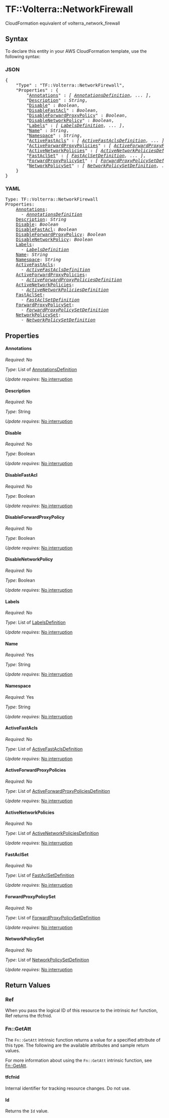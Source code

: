 # TF::Volterra::NetworkFirewall

CloudFormation equivalent of volterra_network_firewall

## Syntax

To declare this entity in your AWS CloudFormation template, use the following syntax:

### JSON

<pre>
{
    "Type" : "TF::Volterra::NetworkFirewall",
    "Properties" : {
        "<a href="#annotations" title="Annotations">Annotations</a>" : <i>[ <a href="annotationsdefinition.md">AnnotationsDefinition</a>, ... ]</i>,
        "<a href="#description" title="Description">Description</a>" : <i>String</i>,
        "<a href="#disable" title="Disable">Disable</a>" : <i>Boolean</i>,
        "<a href="#disablefastacl" title="DisableFastAcl">DisableFastAcl</a>" : <i>Boolean</i>,
        "<a href="#disableforwardproxypolicy" title="DisableForwardProxyPolicy">DisableForwardProxyPolicy</a>" : <i>Boolean</i>,
        "<a href="#disablenetworkpolicy" title="DisableNetworkPolicy">DisableNetworkPolicy</a>" : <i>Boolean</i>,
        "<a href="#labels" title="Labels">Labels</a>" : <i>[ <a href="labelsdefinition.md">LabelsDefinition</a>, ... ]</i>,
        "<a href="#name" title="Name">Name</a>" : <i>String</i>,
        "<a href="#namespace" title="Namespace">Namespace</a>" : <i>String</i>,
        "<a href="#activefastacls" title="ActiveFastAcls">ActiveFastAcls</a>" : <i>[ <a href="activefastaclsdefinition.md">ActiveFastAclsDefinition</a>, ... ]</i>,
        "<a href="#activeforwardproxypolicies" title="ActiveForwardProxyPolicies">ActiveForwardProxyPolicies</a>" : <i>[ <a href="activeforwardproxypoliciesdefinition.md">ActiveForwardProxyPoliciesDefinition</a>, ... ]</i>,
        "<a href="#activenetworkpolicies" title="ActiveNetworkPolicies">ActiveNetworkPolicies</a>" : <i>[ <a href="activenetworkpoliciesdefinition.md">ActiveNetworkPoliciesDefinition</a>, ... ]</i>,
        "<a href="#fastaclset" title="FastAclSet">FastAclSet</a>" : <i>[ <a href="fastaclsetdefinition.md">FastAclSetDefinition</a>, ... ]</i>,
        "<a href="#forwardproxypolicyset" title="ForwardProxyPolicySet">ForwardProxyPolicySet</a>" : <i>[ <a href="forwardproxypolicysetdefinition.md">ForwardProxyPolicySetDefinition</a>, ... ]</i>,
        "<a href="#networkpolicyset" title="NetworkPolicySet">NetworkPolicySet</a>" : <i>[ <a href="networkpolicysetdefinition.md">NetworkPolicySetDefinition</a>, ... ]</i>
    }
}
</pre>

### YAML

<pre>
Type: TF::Volterra::NetworkFirewall
Properties:
    <a href="#annotations" title="Annotations">Annotations</a>: <i>
      - <a href="annotationsdefinition.md">AnnotationsDefinition</a></i>
    <a href="#description" title="Description">Description</a>: <i>String</i>
    <a href="#disable" title="Disable">Disable</a>: <i>Boolean</i>
    <a href="#disablefastacl" title="DisableFastAcl">DisableFastAcl</a>: <i>Boolean</i>
    <a href="#disableforwardproxypolicy" title="DisableForwardProxyPolicy">DisableForwardProxyPolicy</a>: <i>Boolean</i>
    <a href="#disablenetworkpolicy" title="DisableNetworkPolicy">DisableNetworkPolicy</a>: <i>Boolean</i>
    <a href="#labels" title="Labels">Labels</a>: <i>
      - <a href="labelsdefinition.md">LabelsDefinition</a></i>
    <a href="#name" title="Name">Name</a>: <i>String</i>
    <a href="#namespace" title="Namespace">Namespace</a>: <i>String</i>
    <a href="#activefastacls" title="ActiveFastAcls">ActiveFastAcls</a>: <i>
      - <a href="activefastaclsdefinition.md">ActiveFastAclsDefinition</a></i>
    <a href="#activeforwardproxypolicies" title="ActiveForwardProxyPolicies">ActiveForwardProxyPolicies</a>: <i>
      - <a href="activeforwardproxypoliciesdefinition.md">ActiveForwardProxyPoliciesDefinition</a></i>
    <a href="#activenetworkpolicies" title="ActiveNetworkPolicies">ActiveNetworkPolicies</a>: <i>
      - <a href="activenetworkpoliciesdefinition.md">ActiveNetworkPoliciesDefinition</a></i>
    <a href="#fastaclset" title="FastAclSet">FastAclSet</a>: <i>
      - <a href="fastaclsetdefinition.md">FastAclSetDefinition</a></i>
    <a href="#forwardproxypolicyset" title="ForwardProxyPolicySet">ForwardProxyPolicySet</a>: <i>
      - <a href="forwardproxypolicysetdefinition.md">ForwardProxyPolicySetDefinition</a></i>
    <a href="#networkpolicyset" title="NetworkPolicySet">NetworkPolicySet</a>: <i>
      - <a href="networkpolicysetdefinition.md">NetworkPolicySetDefinition</a></i>
</pre>

## Properties

#### Annotations

_Required_: No

_Type_: List of <a href="annotationsdefinition.md">AnnotationsDefinition</a>

_Update requires_: [No interruption](https://docs.aws.amazon.com/AWSCloudFormation/latest/UserGuide/using-cfn-updating-stacks-update-behaviors.html#update-no-interrupt)

#### Description

_Required_: No

_Type_: String

_Update requires_: [No interruption](https://docs.aws.amazon.com/AWSCloudFormation/latest/UserGuide/using-cfn-updating-stacks-update-behaviors.html#update-no-interrupt)

#### Disable

_Required_: No

_Type_: Boolean

_Update requires_: [No interruption](https://docs.aws.amazon.com/AWSCloudFormation/latest/UserGuide/using-cfn-updating-stacks-update-behaviors.html#update-no-interrupt)

#### DisableFastAcl

_Required_: No

_Type_: Boolean

_Update requires_: [No interruption](https://docs.aws.amazon.com/AWSCloudFormation/latest/UserGuide/using-cfn-updating-stacks-update-behaviors.html#update-no-interrupt)

#### DisableForwardProxyPolicy

_Required_: No

_Type_: Boolean

_Update requires_: [No interruption](https://docs.aws.amazon.com/AWSCloudFormation/latest/UserGuide/using-cfn-updating-stacks-update-behaviors.html#update-no-interrupt)

#### DisableNetworkPolicy

_Required_: No

_Type_: Boolean

_Update requires_: [No interruption](https://docs.aws.amazon.com/AWSCloudFormation/latest/UserGuide/using-cfn-updating-stacks-update-behaviors.html#update-no-interrupt)

#### Labels

_Required_: No

_Type_: List of <a href="labelsdefinition.md">LabelsDefinition</a>

_Update requires_: [No interruption](https://docs.aws.amazon.com/AWSCloudFormation/latest/UserGuide/using-cfn-updating-stacks-update-behaviors.html#update-no-interrupt)

#### Name

_Required_: Yes

_Type_: String

_Update requires_: [No interruption](https://docs.aws.amazon.com/AWSCloudFormation/latest/UserGuide/using-cfn-updating-stacks-update-behaviors.html#update-no-interrupt)

#### Namespace

_Required_: Yes

_Type_: String

_Update requires_: [No interruption](https://docs.aws.amazon.com/AWSCloudFormation/latest/UserGuide/using-cfn-updating-stacks-update-behaviors.html#update-no-interrupt)

#### ActiveFastAcls

_Required_: No

_Type_: List of <a href="activefastaclsdefinition.md">ActiveFastAclsDefinition</a>

_Update requires_: [No interruption](https://docs.aws.amazon.com/AWSCloudFormation/latest/UserGuide/using-cfn-updating-stacks-update-behaviors.html#update-no-interrupt)

#### ActiveForwardProxyPolicies

_Required_: No

_Type_: List of <a href="activeforwardproxypoliciesdefinition.md">ActiveForwardProxyPoliciesDefinition</a>

_Update requires_: [No interruption](https://docs.aws.amazon.com/AWSCloudFormation/latest/UserGuide/using-cfn-updating-stacks-update-behaviors.html#update-no-interrupt)

#### ActiveNetworkPolicies

_Required_: No

_Type_: List of <a href="activenetworkpoliciesdefinition.md">ActiveNetworkPoliciesDefinition</a>

_Update requires_: [No interruption](https://docs.aws.amazon.com/AWSCloudFormation/latest/UserGuide/using-cfn-updating-stacks-update-behaviors.html#update-no-interrupt)

#### FastAclSet

_Required_: No

_Type_: List of <a href="fastaclsetdefinition.md">FastAclSetDefinition</a>

_Update requires_: [No interruption](https://docs.aws.amazon.com/AWSCloudFormation/latest/UserGuide/using-cfn-updating-stacks-update-behaviors.html#update-no-interrupt)

#### ForwardProxyPolicySet

_Required_: No

_Type_: List of <a href="forwardproxypolicysetdefinition.md">ForwardProxyPolicySetDefinition</a>

_Update requires_: [No interruption](https://docs.aws.amazon.com/AWSCloudFormation/latest/UserGuide/using-cfn-updating-stacks-update-behaviors.html#update-no-interrupt)

#### NetworkPolicySet

_Required_: No

_Type_: List of <a href="networkpolicysetdefinition.md">NetworkPolicySetDefinition</a>

_Update requires_: [No interruption](https://docs.aws.amazon.com/AWSCloudFormation/latest/UserGuide/using-cfn-updating-stacks-update-behaviors.html#update-no-interrupt)

## Return Values

### Ref

When you pass the logical ID of this resource to the intrinsic `Ref` function, Ref returns the tfcfnid.

### Fn::GetAtt

The `Fn::GetAtt` intrinsic function returns a value for a specified attribute of this type. The following are the available attributes and sample return values.

For more information about using the `Fn::GetAtt` intrinsic function, see [Fn::GetAtt](https://docs.aws.amazon.com/AWSCloudFormation/latest/UserGuide/intrinsic-function-reference-getatt.html).

#### tfcfnid

Internal identifier for tracking resource changes. Do not use.

#### Id

Returns the <code>Id</code> value.

